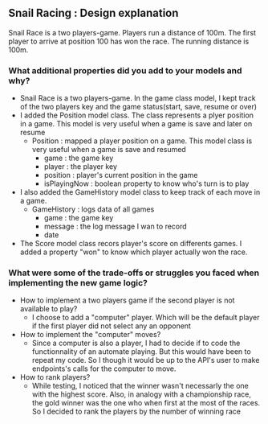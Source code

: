 ## Snail Racing : Design explanation

Snail Race is a two players-game. Players run a distance of 100m. The first player to arrive at position 100 has won the race. The running distance is 100m.

### What additional properties did you add to your models and why?
 - Snail Race is a two players-game. In the game class model, I kept track of the two players key and the game status(start, save, resume or over)
 - I added the Position model class. The class represents a plyer position in a game. This model is very useful when a game is save and later on resume
	- Position : mapped a player position on a game. This model class is very useful when a game is save and resumed
	 	- game : the game key
	 	- player : the player key 
	 	- position : player's current position in the game
 		- isPlayingNow : boolean property to know who's turn is to play
 - I also added the GameHistory model class to keep track of each move in a game. 
 	- GameHistory : logs data of all games
	 	- game : the game key
	 	- message : the log message I wan to record
	 	- date 
 - The Score model class recors player's score on differents games. I added a property "won" to know which player actually won the race.


### What were some of the trade-offs or struggles you faced when implementing the new game logic?
 - How to implement a two players game if the second player is not available to play?
 	- I choose to add a "computer" player. Which will be the default player if the first player did not select any an opponent
 - How to implement the "computer" moves?
  	- Since a computer is also a player, I had to decide if to code the functionnality of an automate playing. But this would have been to repeat my code. So I though it would be up to the API's user to make endpoints's calls for the computer to move.
 - How to rank players?
 	- While testing, I noticed that the winner wasn't necessarly the one with the highest score. Also, in analogy with a championship race, the gold winner was the one who when first at the most of the races. So I decided to rank the players by the number of winning race



 


